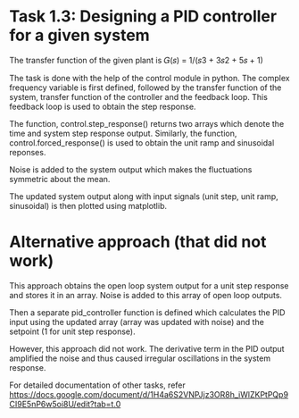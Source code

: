 # Task 1.3: Designing a PID controller for a given system
The transfer function of the given plant is 
𝐺(𝑠) = 1/(𝑠3 + 3𝑠2 + 5𝑠 + 1)

The task is done with the help of the control module in python. The complex frequency variable is first defined, followed by the transfer function of the system, transfer function of the controller and the feedback loop. This feedback loop is used to obtain the step response. 

The function, control.step_response() returns two arrays which denote the time and system step response output. Similarly, the function, control.forced_response() is used to obtain the unit ramp and sinusoidal reponses.

Noise is added to the system output which makes the fluctuations symmetric about the mean.

The updated system output along with input signals (unit step, unit ramp, sinusoidal) is then plotted using matplotlib.

# Alternative approach (that did not work)
This approach obtains the open loop system output for a unit step response and stores it in an array. Noise is added to this array of open loop outputs. 

Then a separate pid_controller function is defined which calculates the PID input using the updated array (array was updated with noise) and the setpoint (1 for unit step response).

However, this approach did not work. The derivative term in the PID output amplified the noise and thus caused irregular oscillations in the system response.

For detailed documentation of other tasks, refer https://docs.google.com/document/d/1H4a6S2VNPJjz3OR8h_iWlZKPtPQp9CI9E5nP6w5oi8U/edit?tab=t.0
